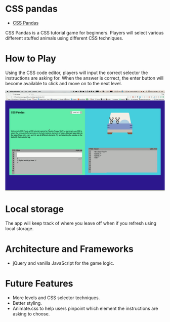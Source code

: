# CSS pandas
+ [CSS Pandas](https://yongpark.github.io/CSS-Pandas/)

CSS Pandas is a CSS tutorial game for beginners. Players will select various different stuffed animals using different CSS techniques.

# How to Play
Using the CSS code editor, players will input the correct selector the instructions are asking for. When the answer is correct, the enter button will become available to click and move on to the next level.

<img src="./images/how_to_play.gif" style="width: 700px;"/>


# Local storage

The app will keep track of where you leave off when if you refresh using local storage.


# Architecture and Frameworks

* jQuery and vanilla JavaScript for the game logic.

# Future Features

* More levels and CSS selector techniques.
* Better styling.
* Animate.css to help users pinpoint which element the instructions are asking to choose.
